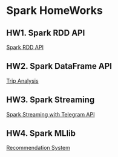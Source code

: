 # Spark HomeWorks

## HW1. Spark RDD API

[Spark RDD API](docs/BigData_A1.md)

## HW2. Spark DataFrame API

[Trip Analysis](docs/BigData_A2.md)


## HW3. Spark Streaming

[Spark Streaming with Telegram API](docs/BigData_A3_telegram.md)

## HW4. Spark MLlib

[Recommendation System](docs/BigData_A4.md)

